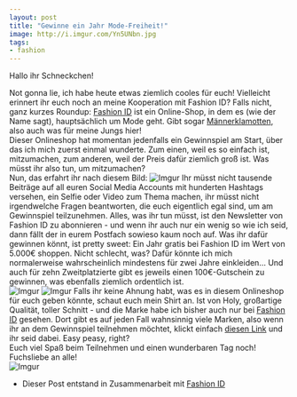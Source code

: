 ```yaml
---
layout: post
title: "Gewinne ein Jahr Mode-Freiheit!"
image: http://i.imgur.com/Yn5UNbn.jpg
tags:
- fashion
---   
```

Hallo ihr Schneckchen!

Not gonna lie, ich habe heute etwas ziemlich cooles für euch! Vielleicht erinnert ihr euch noch an meine Kooperation mit Fashion ID? Falls nicht, ganz kurzes Roundup: [Fashion ID](http://www.fashionid.de/damen/) ist ein Online-Shop, in dem es (wie der Name sagt), hauptsächlich um Mode geht. Gibt sogar [Männerklamotten](http://www.fashionid.de/herren/), also auch was für meine Jungs hier!  
Dieser Onlineshop hat momentan jedenfalls ein Gewinnspiel am Start, über das ich mich zuerst einmal wunderte. Zum einen, weil es so einfach ist, mitzumachen, zum anderen, weil der Preis dafür ziemlich groß ist. Was müsst ihr also tun, um mitzumachen?  
Nun, das erfahrt ihr nach diesem Bild:
![Imgur](http://i.imgur.com/7HOtEME.jpg)
Ihr müsst nicht tausende Beiträge auf all euren Social Media Accounts mit hunderten Hashtags versehen, ein Selfie oder Video zum Thema machen, ihr müsst nicht irgendwelche Fragen beantworten, die euch eigentlich egal sind, um am Gewinnspiel teilzunehmen. Alles, was ihr tun müsst, ist den Newsletter von Fashion ID zu abonnieren - und wenn ihr auch nur ein wenig so wie ich seid, dann fällt der in eurem Postfach sowieso kaum noch auf. Was ihr dafür gewinnen könnt, ist pretty sweet:  Ein Jahr gratis bei Fashion ID im Wert von 5.000€ shoppen. Nicht schlecht, was? Dafür könnte ich mich normalerweise wahrscheinlich mindestens für zwei Jahre einkleiden... Und auch für zehn Zweitplatzierte gibt es jeweils einen 100€-Gutschein zu gewinnen, was ebenfalls ziemlich ordentlich ist.   
![Imgur](http://i.imgur.com/49H1CSd.jpg)
![Imgur](http://i.imgur.com/joULncS.jpg)
Falls ihr keine Ahnung habt, was es in diesem Onlineshop für euch geben könnte, schaut euch mein Shirt an. Ist von Holy, großartige Qualität, toller Schnitt - und die Marke habe ich bisher auch nur bei [Fashion ID](http://www.fashionid.de/damen/) gesehen. Dort gibt es auf jeden Fall wahnsinnig viele Marken, also wenn ihr an dem Gewinnspiel teilnehmen möchtet, klickt einfach [diesen Link](http://www.fashionid.de/seoe-gewinnspiel/) und ihr seid dabei. Easy peasy, right?  
Euch viel Spaß beim Teilnehmen und einen wunderbaren Tag noch! Fuchsliebe an alle!  
![Imgur](http://i.imgur.com/5UPoANj.jpg)  
* Dieser Post entstand in Zusammenarbeit mit [Fashion ID](http://www.fashionid.de/damen/)